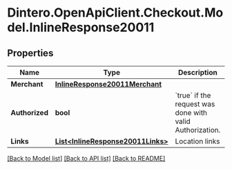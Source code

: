 # Dintero.OpenApiClient.Checkout.Model.InlineResponse20011

## Properties

Name | Type | Description | Notes
------------ | ------------- | ------------- | -------------
**Merchant** | [**InlineResponse20011Merchant**](InlineResponse20011Merchant.md) |  | [optional] 
**Authorized** | **bool** | &#x60;true&#x60; if the request was done with valid Authorization.  | [optional] 
**Links** | [**List&lt;InlineResponse20011Links&gt;**](InlineResponse20011Links.md) | Location links | [optional] 

[[Back to Model list]](../README.md#documentation-for-models) [[Back to API list]](../README.md#documentation-for-api-endpoints) [[Back to README]](../README.md)

